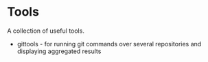 # Tools

A collection of useful tools.

* gittools - for running git commands over several repositories and displaying aggregated results


